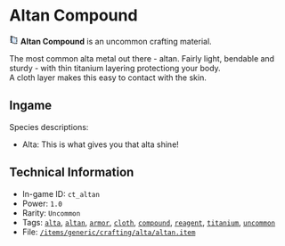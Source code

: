 # Altan Compound

<img src="https://raw.githubusercontent.com/Ceterai/Enternia/main/items/generic/crafting/alta/altan.png" alt="Altan Compound icon" loading="lazy" height="16px" width="auto" /> **Altan Compound** is an uncommon crafting material.

The most common alta metal out there - altan. Fairly light, bendable and sturdy - with thin titanium layering protectiong your body.  
A cloth layer makes this easy to contact with the skin.

## Ingame

Species descriptions:

- Alta: This is what gives you that alta shine!

## Technical Information

- In-game ID: `ct_altan`
- Power: `1.0`
- Rarity: `Uncommon`
- Tags: [`alta`](https://ceterai.github.io/MyEnternia/Wiki/Tags/Alta), [`altan`](https://ceterai.github.io/MyEnternia/Wiki/Tags/Altan), [`armor`](https://ceterai.github.io/MyEnternia/Wiki/Tags/Armor), [`cloth`](https://ceterai.github.io/MyEnternia/Wiki/Tags/Cloth), [`compound`](https://ceterai.github.io/MyEnternia/Wiki/Tags/Compound), [`reagent`](https://ceterai.github.io/MyEnternia/Wiki/Tags/Reagent), [`titanium`](https://ceterai.github.io/MyEnternia/Wiki/Tags/Titanium), [`uncommon`](https://ceterai.github.io/MyEnternia/Wiki/Tags/Uncommon)
- File: [`/items/generic/crafting/alta/altan.item`](https://github.com/Ceterai/Enternia/blob/main/items/generic/crafting/alta/altan.item)

